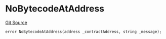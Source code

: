 # NoBytecodeAtAddress
[Git Source](https://github.com/thrackle-io/tron/blob/d5d71b820b889f2fefe2639a8f5979e5f09110ed/src/client/token/handler/diamond/HandlerDiamondLib.sol)


```solidity
error NoBytecodeAtAddress(address _contractAddress, string _message);
```

